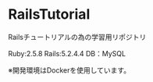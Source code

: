 # RailsTutorial

Railsチュートリアルの為の学習用リポジトリ

Ruby:2.5.8
Rails:5.2.4.4
DB：MySQL

※開発環境はDockerを使用しています。

